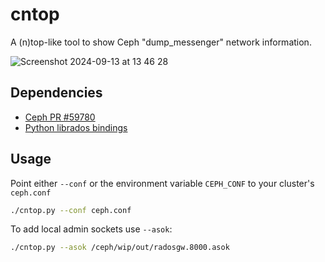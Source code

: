# cntop

A (n)top-like tool to show Ceph "dump_messenger" network information.

![Screenshot 2024-09-13 at 13 46 28](https://github.com/user-attachments/assets/e4903e72-8437-462d-8b26-0f3e6df6cae3)

## Dependencies

- [Ceph PR #59780](https://github.com/ceph/ceph/pull/59780)
- [Python librados bindings](https://docs.ceph.com/en/latest/rados/api/python/)

## Usage

Point either `--conf` or the environment variable `CEPH_CONF` to your cluster's `ceph.conf`

```bash
./cntop.py --conf ceph.conf
```

To add local admin sockets use `--asok`:

```bash
./cntop.py --asok /ceph/wip/out/radosgw.8000.asok
```
